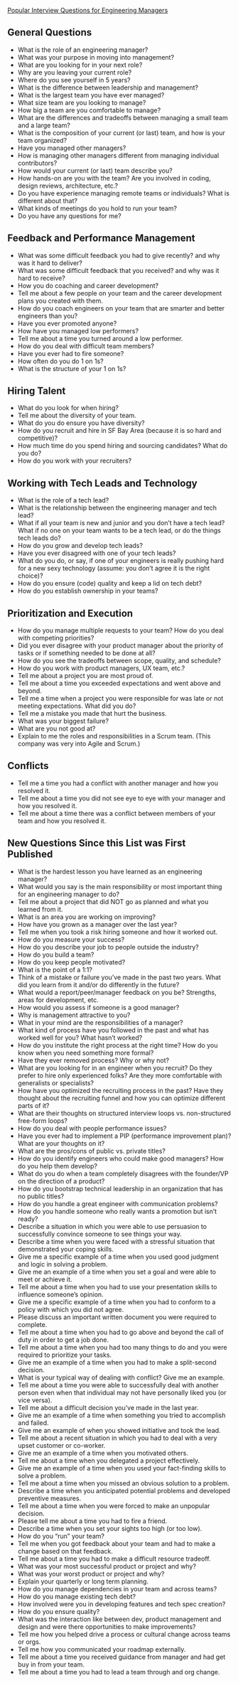 
[Popular Interview Questions for Engineering Managers](https://www.managersclub.com/popular-interview-questions-for-engineering-managers/)

## General Questions

- What is the role of an engineering manager?
- What was your purpose in moving into management?
- What are you looking for in your next role?
- Why are you leaving your current role?
- Where do you see yourself in 5 years?
- What is the difference between leadership and management?
- What is the largest team you have ever managed?
- What size team are you looking to manage?
- How big a team are you comfortable to manage?
- What are the differences and tradeoffs between managing a small team and a large team?
- What is the composition of your current (or last) team, and how is your team organized?
- Have you managed other managers?
- How is managing other managers different from managing individual contributors?
- How would your current (or last) team describe you?
- How hands-on are you with the team? Are you involved in coding, design reviews, architecture, etc.?
- Do you have experience managing remote teams or individuals? What is different about that?
- What kinds of meetings do you hold to run your team?
- Do you have any questions for me?



## Feedback and Performance Management

- What was some difficult feedback you had to give recently? and why was it hard to deliver?
- What was some difficult feedback that you received? and why was it hard to receive?
- How you do coaching and career development?
- Tell me about a few people on your team and the career development plans you created with them.
- How do you coach engineers on your team that are smarter and better engineers than you?
- Have you ever promoted anyone?
- How have you managed low performers?
- Tell me about a time you turned around a low performer.
- How do you deal with difficult team members?
- Have you ever had to fire someone?
- How often do you do 1 on 1s?
- What is the structure of your 1 on 1s?

## Hiring Talent

- What do you look for when hiring?
- Tell me about the diversity of your team.
- What do you do ensure you have diversity?
- How do you recruit and hire in SF Bay Area (because it is so hard and competitive)?
- How much time do you spend hiring and sourcing candidates? What do you do?
- How do you work with your recruiters?


## Working with Tech Leads and Technology

- What is the role of a tech lead?
- What is the relationship between the engineering manager and tech lead?
- What if all your team is new and junior and you don’t have a tech lead? What if no one on your team wants to be a tech lead, or do the things tech leads do?
- How do you grow and develop tech leads?
- Have you ever disagreed with one of your tech leads?
- What do you do, or say, if one of your engineers is really pushing hard for a new sexy technology (assume: you don’t agree it is the right choice)?
- How do you ensure (code) quality and keep a lid on tech debt?
- How do you establish ownership in your teams?


## Prioritization and Execution

- How do you manage multiple requests to your team? How do you deal with competing priorities?
- Did you ever disagree with your product manager about the priority of tasks or if something needed to be done at all?
- How do you see the tradeoffs between scope, quality, and schedule?
- How do you work with product managers, UX team, etc.?
- Tell me about a project you are most proud of.
- Tell me about a time you exceeded expectations and went above and beyond.
- Tell me a time when a project you were responsible for was late or not meeting expectations. What did you do?
- Tell me a mistake you made that hurt the business.
- What was your biggest failure?
- What are you not good at?
- Explain to me the roles and responsibilities in a Scrum team. (This company was very into Agile and Scrum.)


## Conflicts

- Tell me a time you had a conflict with another manager and how you resolved it.
- Tell me about a time you did not see eye to eye with your manager and how you resolved it.
- Tell me about a time there was a conflict between members of your team and how you resolved it.



## New Questions Since this List was First Published

- What is the hardest lesson you have learned as an engineering manager?
- What would you say is the main responsibility or most important thing for an engineering manager to do?
- Tell me about a project that did NOT go as planned and what you learned from it.
- What is an area you are working on improving?
- How have you grown as a manager over the last year?
- Tell me when you took a risk hiring someone and how it worked out.
- How do you measure your success?
- How do you describe your job to people outside the industry?
- How do you build a team?
- How do you keep people motivated?
- What is the point of a 1:1?
- Think of a mistake or failure you’ve made in the past two years. What did you learn from it and/or do differently in the future?
- What would a report/peer/manager feedback on you be? Strengths, areas for development, etc.
- How would you assess if someone is a good manager?
- Why is management attractive to you?
- What in your mind are the responsibilities of a manager?
- What kind of process have you followed in the past and what has worked well for you? What hasn’t worked?
- How do you institute the right process at the right time? How do you know when you need something more formal?
- Have they ever removed process? Why or why not?
- What are you looking for in an engineer when you recruit? Do they prefer to hire only experienced folks? Are they more comfortable with generalists or specialists?
- How have you optimized the recruiting process in the past? Have they thought about the recruiting funnel and how you can optimize different parts of it?
- What are their thoughts on structured interview loops vs. non-structured free-form loops?
- How do you deal with people performance issues?
- Have you ever had to implement a PIP (performance improvement plan)? What are your thoughts on it?
- What are the pros/cons of public vs. private titles?
- How do you identify engineers who could make good managers? How do you help them develop?
- What do you do when a team completely disagrees with the founder/VP on the direction of a product?
- How do you bootstrap technical leadership in an organization that has no public titles?
- How do you handle a great engineer with communication problems?
- How do you handle someone who really wants a promotion but isn’t ready?
- Describe a situation in which you were able to use persuasion to successfully convince someone to see things your way. 
- Describe a time when you were faced with a stressful situation that demonstrated your coping skills. 
- Give me a specific example of a time when you used good judgment and logic in solving a problem. 
- Give me an example of a time when you set a goal and were able to meet or achieve it. 
- Tell me about a time when you had to use your presentation skills to influence someone’s opinion. 
- Give me a specific example of a time when you had to conform to a policy with which you did not agree. 
- Please discuss an important written document you were required to complete. 
- Tell me about a time when you had to go above and beyond the call of duty in order to get a job done. 
- Tell me about a time when you had too many things to do and you were required to prioritize your tasks. 
- Give me an example of a time when you had to make a split-second decision. 
- What is your typical way of dealing with conflict? Give me an example. 
- Tell me about a time you were able to successfully deal with another person even when that individual may not have personally liked you (or vice versa). 
- Tell me about a difficult decision you’ve made in the last year. 
- Give me an example of a time when something you tried to accomplish and failed. 
- Give me an example of when you showed initiative and took the lead. 
- Tell me about a recent situation in which you had to deal with a very upset customer or co-worker. 
- Give me an example of a time when you motivated others. 
- Tell me about a time when you delegated a project effectively. 
- Give me an example of a time when you used your fact-finding skills to solve a problem. 
- Tell me about a time when you missed an obvious solution to a problem. 
- Describe a time when you anticipated potential problems and developed preventive measures. 
- Tell me about a time when you were forced to make an unpopular decision. 
- Please tell me about a time you had to fire a friend. 
- Describe a time when you set your sights too high (or too low).
- How do you “run” your team?
- Tell me when you got feedback about your team and had to make a change based on that feedback. 
- Tell me about a time you had to make a difficult resource tradeoff.
- What was your most successful product or project and why?
- What was your worst product or project and why?
- Explain your quarterly or long term planning.
- How do you manage dependencies in your team and across teams?
- How do you manage existing tech debt?
- How involved were you in developing features and tech spec creation?
- How do you ensure quality?
- What was the interaction like between dev, product management and design and were there opportunities to make improvements?
- Tell me how you helped drive a process or cultural change across teams or orgs.
- Tell me how you communicated your roadmap externally.
- Tell me about a time you received guidance from manager and had get buy in from your team.
- Tell me about a time you had to lead a team through and org change.
